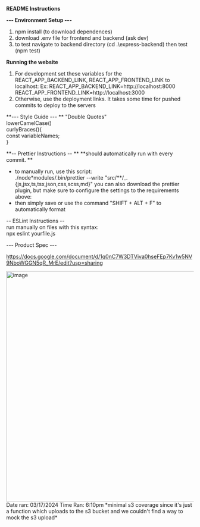 **README Instructions**

**--- Environment Setup ---**
1. npm install (to download dependences)
2. download .env file for frontend and backend (ask dev)
3. to test navigate to backend directory (cd .\express-backend) then test (npm test)

**Running the website**
1. For development set these variables for the REACT_APP_BACKEND_LINK, REACT_APP_FRONTEND_LINK to localhost:
   Ex: REACT_APP_BACKEND_LINK=http://localhost:8000
       REACT_APP_FRONTEND_LINK=http://localhost:3000
2. Otherwise, use the deployment links. It takes some time for pushed commits to deploy to the servers

**--- Style Guide ---  **
 "Double Quotes"  
 lowerCamelCase()  
 curlyBraces(){  
 const variableNames;  
 }

**-- Prettier Instructions --  **
 **should automatically run with every commit.  **
 - to manually run, use this script:  
 ./node\*modules/.bin/prettier --write "src/\*\*/\_.{js,jsx,ts,tsx,json,css,scss,md}"
 you can also download the prettier plugin, but make sure to configure the settings to the requirements above:
 - then simply save or use the command "SHIFT + ALT + F" to automatically format

-- ESLint Instructions --  
 run manually on files with this syntax:  
 npx eslint yourfile.js

--- Product Spec ---

https://docs.google.com/document/d/1q0nC7W3DTViva0hseFEp7Kv1w5NV9NboWGGN5qR_MrE/edit?usp=sharing

<img width="620" alt="image" src="https://github.com/Velevynn/haggle/assets/113927390/f92690a1-46d0-4284-9858-15deabe1a7ec">
Date ran: 03/17/2024
Time Ran: 6:10pm
*minimal s3 coverage since it's just a function which uploads to the s3 bucket and we couldn't find a way to mock the s3 upload*
